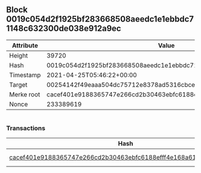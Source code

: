 ## Block 0019c054d2f1925bf283668508aeedc1e1ebbdc71148c632300de038e912a9ec

Attribute | Value
--- | ---
Height | 39720
Hash | 0019c054d2f1925bf283668508aeedc1e1ebbdc71148c632300de038e912a9ec
Timestamp | 2021-04-25T05:46:22+00:00
Target | 00254142f49eaaa504dc75712e8378ad5316cbcead634704b3734b6271167cc4
Merke root | cacef401e9188365747e266cd2b30463ebfc6188efff4e168a6129678de936b2
Nonce | 233389619

```

```

### Transactions

Hash | Amount
--- | ---
[cacef401e9188365747e266cd2b30463ebfc6188efff4e168a6129678de936b2](cacef401e9188365747e266cd2b30463ebfc6188efff4e168a6129678de936b2.md) | 10.00000000 SKEPTI 
